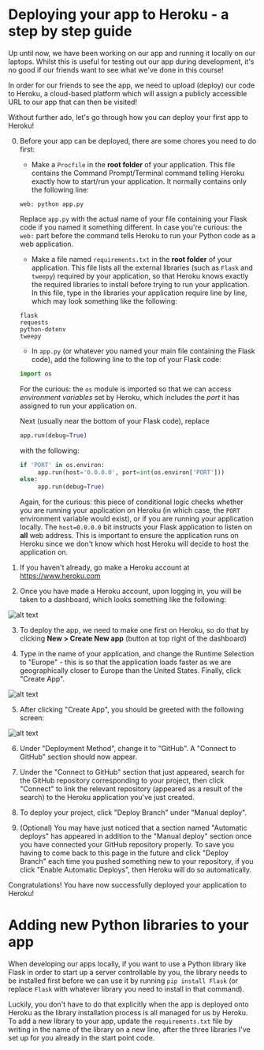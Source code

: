 # Deploying your app to Heroku - a step by step guide

Up until now, we have been working on our app and running it locally on our laptops. Whilst
this is useful for testing out our app during development, it's no good if our friends want to see
what we've done in this course!

In order for our friends to see the app, we need to upload (deploy) our code to Heroku, a cloud-based platform
which will assign a publicly accessible URL to our app that can then be visited!

Without further ado, let's go through how you can deploy your first app to Heroku!

0. Before your app can be deployed, there are some chores you need to do first:
   * Make a `Procfile` in the **root folder** of your application. This file contains the Command Prompt/Terminal command telling Heroku exactly how to start/run your application.
   It normally contains only the following line:
   ```
   web: python app.py
   ```
   Replace `app.py` with the actual name of your file containing your Flask code if you named it something different.
   In case you're curious: the `web:` part before the command tells Heroku to run your Python code as a web application.
   
   * Make a file named `requirements.txt` in the **root folder** of your application. This file lists all the external libraries
   (such as `Flask` and `tweepy`) required by your application, so that Heroku knows exactly the required libraries to install
   before trying to run your application.
   In this file, type in the libraries your application require line by line, which may look something like the following:
   ```
   flask
   requests
   python-dotenv
   tweepy
   ```
   
   * In `app.py` (or whatever you named your main file containing the Flask code), add the following line to the top
   of your Flask code:
   ```python
   import os
   ```
   For the curious: the `os` module is imported so that we can access *environment variables* set by Heroku, which includes the
   *port* it has assigned to run your application on.
   
   Next (usually near the bottom of your Flask code), replace
   ```python
   app.run(debug=True)
   ```
   with the following:
   ```python
   if 'PORT' in os.environ:
        app.run(host='0.0.0.0', port=int(os.environ['PORT']))
   else:
        app.run(debug=True)
   ```
   Again, for the curious: this piece of conditional logic checks whether you are running your application on Heroku
   (in which case, the `PORT` environment variable would exist), or if you are running your application locally. The
   `host=0.0.0.0` bit instructs your Flask application to listen on **all** web address. This is important to ensure
   the application runs on Heroku since we don't know which host Heroku will decide to host the application on.

1. If you haven't already, go make a Heroku account at https://www.heroku.com

2. Once you have made a Heroku account, upon logging in, you will be taken to a dashboard, which looks something like the
following:

![alt text](assets/heroku_dashboard.png "Heroku Dashboard")

3. To deploy the app, we need to make one first on Heroku, so do that by clicking **New > Create New app** (button at top right of the
dashboard)

4. Type in the name of your application, and change the Runtime Selection to "Europe" - this is so that the application loads
faster as we are geographically closer to Europe than the United States. Finally, click "Create App".

![alt text](assets/create_heroku_app.png "Create app screen")

5. After clicking "Create App", you should be greeted with the following screen:

![alt text](assets/heroku_config.png "App configuration screen")

6. Under "Deployment Method", change it to "GitHub". A "Connect to GitHub" section should now appear.

7. Under the "Connect to GitHub" section that just appeared, search for the GitHub repository corresponding to your project, then
click "Connect" to link the relevant repository (appeared as a result of the search) to the Heroku application you've just created.

8. To deploy your project, click "Deploy Branch" under "Manual deploy".

9. (Optional) You may have just noticed that a section named "Automatic deploys" has appeared in addition to the "Manual deploy"
section once you have connected your GitHub repository properly. To save you having to come back to this page in the future
and click "Deploy Branch" each time you pushed something new to your repository, if you click "Enable Automatic Deploys", then
Heroku will do so automatically.

Congratulations! You have now successfully deployed your application to Heroku!

# Adding new Python libraries to your app
When developing our apps locally, if you want to use a Python library like Flask in order to
start up a server controllable by you, the library needs to be installed first before we can use it by running
`pip install Flask` (or replace `Flask` with whatever library you need to install
in that command).

Luckily, you don't have to do that explicitly when the app is deployed onto
Heroku as the library installation process is all managed for us by Heroku.
To add a new library to your app, update the `requirements.txt` file by writing in the name
of the library on a new line, after the three libraries I've set up for you already in
the start point code.
